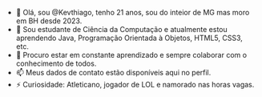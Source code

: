 - 👋 Olá, sou @Kevthiago, tenho 21 anos, sou do inteior de MG mas moro em BH desde 2023.
- 🌱 Sou estudante de Ciência da Computação e atualmente estou aprendendo Java, Programação Orientada à Objetos, HTML5, CSS3, etc.
- 💞️ Procuro estar em constante aprendizado e sempre colaborar com o conhecimento de todos.
- 📫 Meus dados de contato estão disponíveis aqui no perfil.
- ⚡ Curiosidade: Atleticano, jogador de LOL e namorado nas horas vagas.
